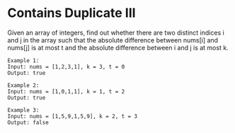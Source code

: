 ﻿# Contains Duplicate III

Given an array of integers, find out whether there are two distinct indices i and j in the array such that the absolute difference between nums[i] and nums[j] is at most t and the absolute difference between i and j is at most k.

```
Example 1:
Input: nums = [1,2,3,1], k = 3, t = 0
Output: true

Example 2:
Input: nums = [1,0,1,1], k = 1, t = 2
Output: true

Example 3:
Input: nums = [1,5,9,1,5,9], k = 2, t = 3
Output: false
```